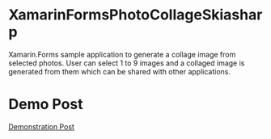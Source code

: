 # XamarinFormsPhotoCollageSkiasharp
Xamarin.Forms sample application to generate a collage image from selected photos. User can select 1 to 9 images and a collaged image is generated from them which can be shared with other applications.


# Demo Post
[Demonstration Post](https://sreerajpr.com/blogs/xamarin-forms-photo-collage-skiasharp/)
